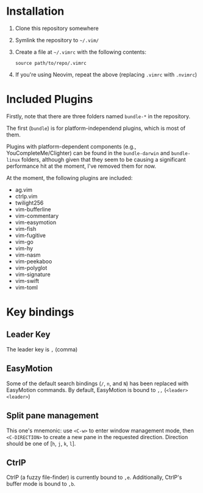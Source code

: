 # Installation
1.  Clone this repository somewhere
2.  Symlink the repository to `~/.vim/`
3.  Create a file at `~/.vimrc` with the following contents:

    `source path/to/repo/.vimrc`

4.  If you're using Neovim, repeat the above (replacing `.vimrc` with `.nvimrc`)

# Included Plugins
Firstly, note that there are three folders named `bundle-*` in the repository.

The first (`bundle`) is for platform-independend plugins, which is most of them.

Plugins with platform-dependent components (e.g., YouCompleteMe/Clighter) can be found in the `bundle-darwin` and
`bundle-linux` folders, although given that they seem to be causing a significant performance hit at the moment, I've
removed them for now.

At the moment, the following plugins are included:

  - ag.vim
  - ctrlp.vim
  - twilight256
  - vim-bufferline
  - vim-commentary
  - vim-easymotion
  - vim-fish
  - vim-fugitive
  - vim-go
  - vim-hy
  - vim-nasm
  - vim-peekaboo
  - vim-polyglot
  - vim-signature
  - vim-swift
  - vim-toml
 
# Key bindings
## Leader Key
The leader key is `,` (comma)

## EasyMotion
Some of the default search bindings (`/`, `n`, and `N`) has been replaced with EasyMotion commands.
By default, EasyMotion is bound to `,,` (`<leader><leader>`)

## Split pane management
This one's mnemonic: use `<C-w>` to enter window management mode, then `<C-DIRECTION>` to create a new pane in the
requested direction. Direction should be one of [`h`, `j`, `k`, `l`].

## CtrlP
CtrlP (a fuzzy file-finder) is currently bound to `,e`. Additionally, CtrlP's buffer mode is bound to `,b`.


